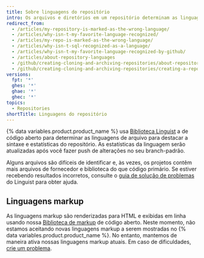```yaml
---
title: Sobre linguagens do repositório
intro: Os arquivos e diretórios em um repositório determinam as linguagens que compõem o repositório. É possível exibir linguagens de um repositório para obter uma visão geral rápida do repositório.
redirect_from:
  - /articles/my-repository-is-marked-as-the-wrong-language/
  - /articles/why-isn-t-my-favorite-language-recognized/
  - /articles/my-repo-is-marked-as-the-wrong-language/
  - /articles/why-isn-t-sql-recognized-as-a-language/
  - /articles/why-isn-t-my-favorite-language-recognized-by-github/
  - /articles/about-repository-languages
  - /github/creating-cloning-and-archiving-repositories/about-repository-languages
  - /github/creating-cloning-and-archiving-repositories/creating-a-repository-on-github/about-repository-languages
versions:
  fpt: '*'
  ghes: '*'
  ghae: '*'
  ghec: '*'
topics:
  - Repositories
shortTitle: Linguagens do repositório
---
```


{% data variables.product.product_name %} usa [Biblioteca Linguist](https://github.com/github/linguist) a de código aberto para
determinar as linguagens de arquivo para destacar a sintaxe e estatísticas do repositório. As estatísticas da linguagem serão atualizadas após você fazer push de alterações no seu branch-padrão.

Alguns arquivos são difíceis de identificar e, às vezes, os projetos contêm mais arquivos de fornecedor e biblioteca do que código primário. Se estiver recebendo resultados incorretos, consulte o [guia de solução de problemas](https://github.com/github/linguist/blob/master/docs/troubleshooting.md) do Linguist para obter ajuda.

## Linguagens markup

As linguagens markup são renderizadas para HTML e exibidas em linha usando nossa [Biblioteca de markup](https://github.com/github/markup) de código aberto. Neste momento, não estamos aceitando novas linguagens markup a serem mostradas no {% data variables.product.product_name %}. No entanto, mantemos de maneira ativa nossas linguagens markup atuais. Em caso de dificuldades, [crie um problema](https://github.com/github/markup/issues/new).
